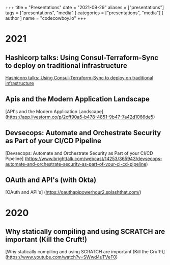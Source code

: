 +++
title = "Presentations"
date = "2021-09-29"
aliases = ["presentations"]
tags = ["presentations", "media" ]
categories = ["presentations", "media"]
[ author ]
  name = "codecowboy.io"
+++

# 2021

## Hashicorp talks: Using Consul-Terraform-Sync to deploy on traditional infrastructure

[Hashicorp talks: Using Consul-Terraform-Sync to deploy on traditional infrastructure](https://www.youtube.com/watch?v=eHmK5Vg99PU)

## Apis and the Modern Application Landscape

[API's and the Modern Application Landscape] (https://app.livestorm.co/p/2cff90a5-b478-4851-9b47-7a42d1066de5)

## Devsecops: Automate and Orchestrate Security as Part of your CI/CD Pipeline

[Devsecops: Automate and Orchestrate Security as Part of your CI/CD Pipeline] (https://www.brighttalk.com/webcast/14253/365943/devsecops-automate-and-orchestrate-security-as-part-of-your-ci-cd-pipeline)

## OAuth and API's (with Okta)

[OAuth and API's] (https://oauthapipowerhour2.splashthat.com/)

# 2020

## Why statically compiling and using SCRATCH are important (Kill the Cruft!)

[Why statically compiling and using SCRATCH are important (Kill the Cruft!)] (https://www.youtube.com/watch?v=SWwd4uTVeF0)


